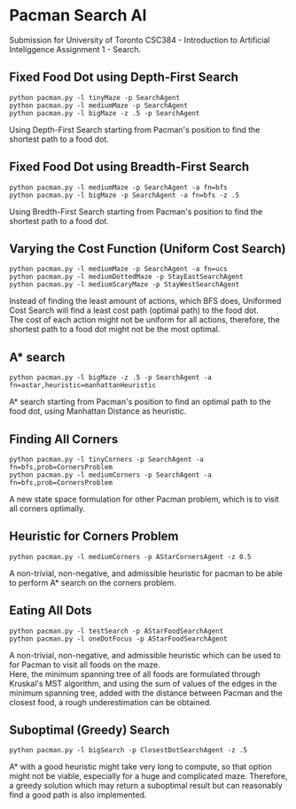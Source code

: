 # Pacman Search AI
Submission for University of Toronto CSC384 - Introduction to Artificial Inteliggence Assignment 1 - Search.

## Fixed Food Dot using Depth-First Search
```
python pacman.py -l tinyMaze -p SearchAgent
python pacman.py -l mediumMaze -p SearchAgent
python pacman.py -l bigMaze -z .5 -p SearchAgent
```
Using Depth-First Search starting from Pacman's position to find the shortest path to a food dot.

## Fixed Food Dot using Breadth-First Search
```
python pacman.py -l mediumMaze -p SearchAgent -a fn=bfs
python pacman.py -l bigMaze -p SearchAgent -a fn=bfs -z .5
```
Using Bredth-First Search starting from Pacman's position to find the shortest path to a food dot.

## Varying the Cost Function (Uniform Cost Search)
```
python pacman.py -l mediumMaze -p SearchAgent -a fn=ucs
python pacman.py -l mediumDottedMaze -p StayEastSearchAgent
python pacman.py -l mediumScaryMaze -p StayWestSearchAgent
```
Instead of finding the least amount of actions, which BFS does, Uniformed Cost Search will find a least cost path (optimal path) to the food dot.  
The cost of each action might not be uniform for all actions, therefore, the shortest path to a food dot might not be the most optimal.

## A* search
```
python pacman.py -l bigMaze -z .5 -p SearchAgent -a fn=astar,heuristic=manhattanHeuristic
```
A* search starting from Pacman's position to find an optimal path to the food dot, using Manhattan Distance as heuristic.

## Finding All Corners
```
python pacman.py -l tinyCorners -p SearchAgent -a fn=bfs,prob=CornersProblem
python pacman.py -l mediumCorners -p SearchAgent -a fn=bfs,prob=CornersProblem
```
A new state space formulation for other Pacman problem, which is to visit all corners optimally.  

## Heuristic for Corners Problem
```
python pacman.py -l mediumCorners -p AStarCornersAgent -z 0.5
```
A non-trivial, non-negative, and admissible heuristic for pacman to be able to perform A* search on the corners problem.

## Eating All Dots
```
python pacman.py -l testSearch -p AStarFoodSearchAgent
python pacman.py -l oneDotFocus -p AStarFoodSearchAgent
```
A non-trivial, non-negative, and admissible heuristic which can be used to for Pacman to visit all foods on the maze.  
Here, the minimum spanning tree of all foods are formulated through Kruskal's MST algorithm, and using the sum of values of the edges in the minimum spanning tree, added with the distance between Pacman and the closest food, a rough underestimation can be obtained.

## Suboptimal (Greedy) Search
```
python pacman.py -l bigSearch -p ClosestDotSearchAgent -z .5 
```
A* with a good heuristic might take very long to compute, so that option might not be viable, especially for a huge and complicated maze. Therefore, a greedy solution which may return a suboptimal result but can reasonably find a good path is also implemented.